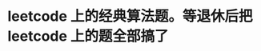 <!--
 * @Author: zuweie jojoe.wei@gmail.com
 * @Date: 2022-10-27 15:45:47
 * @LastEditors: zuweie jojoe.wei@gmail.com
 * @LastEditTime: 2023-03-28 16:56:56
 * @FilePath: /boring-code/src/dp/readme.md
 * @Description: 这是默认设置,请设置`customMade`, 打开koroFileHeader查看配置 进行设置: https://github.com/OBKoro1/koro1FileHeader/wiki/%E9%85%8D%E7%BD%AE
-->
# leetcode 上的经典算法题。等退休后把 leetcode 上的题全部搞了